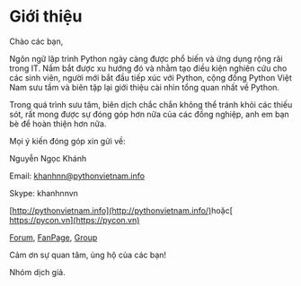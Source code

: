 # Giới thiệu

Chào các bạn,

Ngôn ngữ lập trình Python ngày càng được phổ biến và ứng dụng rộng rãi trong IT. Nắm bắt được xu hướng đó và nhằm tạo điều kiện nghiên cứu cho các sinh viên, người mới bắt đầu tiếp xúc với Python, cộng đồng Python Việt Nam sưu tầm và biên tập lại giới thiệu cài nhìn tổng quan nhất về Python.

Trong quá trình sưu tâm, biên dịch chắc chắn không thể tránh khỏi các thiếu sót, rất mong được sự đóng góp hơn nữa của các đồng nghiệp, anh em bạn bè để hoàn thiện hơn nữa.

Mọi ý kiến đóng góp xin gửi về:

Nguyễn Ngọc Khánh

Email: khanhnn@pythonvietnam.info

Skype: khanhnnvn

​[http://pythonvietnam.info](http://pythonvietnam.info/)​ hoặc[ https://pycon.vn](https://pycon.vn)

​[Forum](http://pycon.vn/), [FanPage](https://www.facebook.com/pythonvietnam), [Group](https://www.facebook.com/groups/pythonvn/)

Cảm ơn sự quan tâm, ủng hộ của các bạn!

Nhóm dịch giả.

